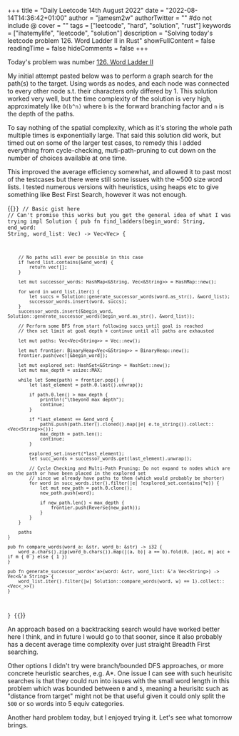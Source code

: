 +++
title = "Daily Leetcode 14th August 2022"
date = "2022-08-14T14:36:42+01:00"
author = "jamesm2w"
authorTwitter = "" #do not include @
cover = ""
tags = ["leetcode", "hard", "solution", "rust"]
keywords = ["ihatemylife", "leetcode", "solution"]
description = "Solving today's leetcode problem 126. Word Ladder II in Rust"
showFullContent = false
readingTime = false
hideComments = false
+++

Today's problem was number [126. Word Ladder II](https://leetcode.com/problems/word-ladder-ii/)

My initial attempt pasted below was to perform a graph search for the path(s) to the target. Using words as nodes, and each node was connected to every other node s.t. their characters only differed by 1. This solution worked very well, but the time complexity of the solution is very high, approximately like `O(b^n)` where `b` is the forward branching factor and `n` is the depth of the paths. 

To say nothing of the spatial complexity, which as it's storing the whole path multiple times is exponentially large. 
That said this solution did work, but timed out on some of the larger test cases, to remedy this I added everything from cycle-checking, muti-path-pruning to cut down on the number of choices available at one time. 

This improved the average efficiency somewhat, and allowed it to past most of the testcases but there were still some issues with the ~500 size word lists. I tested numerous versions with heuristics, using heaps etc to give something like Best First Search, however it was not enough. 

{{<code language="rust" title="Word Ladder II">}}
// Basic gist here
// Can't promise this works but you get the general idea of what I was trying
impl Solution {
    pub fn find_ladders(begin_word: String, end_word: String, word_list: Vec<String>) -> Vec<Vec<String>> {
        
        // No paths will ever be possible in this case
        if !word_list.contains(&end_word) {
            return vec![];
        }
        
        let mut successor_words: HashMap<&String, Vec<&String>> = HashMap::new();

        for word in word_list.iter() {
            let succs = Solution::generate_successor_words(word.as_str(), &word_list);
            successor_words.insert(word, succs);
        }
        successor_words.insert(&begin_word, Solution::generate_successor_words(begin_word.as_str(), &word_list));

        // Perform some BFS from start following succs until goal is reached
        // then set limit at goal depth + continue until all paths are exhausted
       
        let mut paths: Vec<Vec<String>> = Vec::new();
        
        let mut frontier: BinaryHeap<Vec<&String>> = BinaryHeap::new();
        frontier.push(vec![&begin_word]);
        
        let mut explored_set: HashSet<&String> = HashSet::new();
        let mut max_depth = usize::MAX;
        
        while let Some(path) = frontier.pop() {
            let last_element = path.0.last().unwrap();
            
            if path.0.len() > max_depth {
                println!("\tbeyond max depth");
                continue;
            }
            
            if *last_element == &end_word {
                paths.push(path.iter().cloned().map(|e| e.to_string()).collect::<Vec<String>>());
                max_depth = path.len();
                continue;
            }
            
            explored_set.insert(*last_element);
            let succ_words = successor_words.get(last_element).unwrap();
            
            // Cycle Checking and Multi-Path Pruning: Do not expand to nodes which are on the path or have been placed in the explored set
            // since we already have paths to them (which would probably be shorter)
            for word in succ_words.iter().filter(|e| !explored_set.contains(*e)) {
                let mut new_path = path.0.clone();
                new_path.push(word);
                
                if new_path.len() < max_depth {
                    frontier.push(Reverse(new_path));
                }
            }
        }
        
        paths
    }
    
    pub fn compare_words(word_a: &str, word_b: &str) -> i32 {
        word_a.chars().zip(word_b.chars()).map(|(a, b)| a == b).fold(0, |acc, m| acc + if m { 0 } else { 1 })
    }
    
    pub fn generate_successor_words<'a>(word: &str, word_list: &'a Vec<String>) -> Vec<&'a String> {
        word_list.iter().filter(|w| Solution::compare_words(word, w) == 1).collect::<Vec<_>>()
    }
}
{{</code>}}

An approach based on a backtracking search would have worked better here I think, and in future I would go to that sooner, since it also probably has a decent average time complexity over just straight Breadth First searching.

Other options I didn't try were branch/bounded DFS approaches, or more concrete heuristic searches, e.g. A*. One issue I can see with such heurisitc searches is that they could run into issues with the small word length in this problem which was bounded between `0` and `5`, meaning a heurisitc such as "distance from target" might not be that useful given it could only split the `500` or so words into 5 equiv categories.

Another hard problem today, but I enjoyed trying it. Let's see what tomorrow brings.